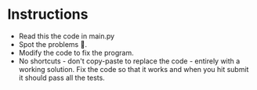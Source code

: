 # Instructions
- Read this the code in main.py
- Spot the problems 🐞.
- Modify the code to fix the program.
- No shortcuts - don't copy-paste to replace the code - entirely with a working solution.
Fix the code so that it works and when you hit submit it should pass all the tests.
